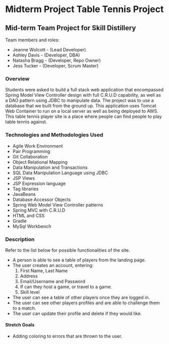 # Midterm Project Table Tennis Project

## Mid-term Team Project for Skill Distillery

Team members and roles:

* Jeanne Wolcott - (Lead Developer)
* Ashley Davis - (Developer, DBA)
* Natasha Bragg - (Developer, Repo Owner)
* Jess Tucker - (Developer, Scrum Master)

### Overview

Students were asked to build a full stack web application that encompassed Spring Model View Controller design with full C.R.U.D capability, as well as a DAO pattern using JDBC to manipulate data. The project was to use a database that we built from the ground up. This application uses Tomcat Web Container to run on a local server as well as being deployed to AWS.
This table tennis player site is a place where people can find people to play table tennis against.


### Technologies and Methodologies Used

* Agile Work Environment
* Pair Programming
* Git Collaboration
* Object Relational Mapping
* Data Manipulation and Transactions
* SQL Data Manipulation Language using JDBC
* JSP Views
* JSP Expression language
* Tag libraries
* JavaBeans
* Database Accessor Objects
* Spring Web Model View Controller patterns
* Spring MVC with C.R.U.D
* HTML and CSS
* Gradle
* MySql Workbench


### Description
Refer to the list below for possible functionalities of the site.

 * A person is able to see a table of players from the landing page.
 * The user creates an account, entering:
    1. First Name, Last Name
    2. Address
    3. Email/Username and Password
    4. If can they host a game, or travel to a game.
    5. Skill level
 * The user can see a table of other players once they are logged in.
 * The user can see other players profiles and are able to challenge them to a match.
 * The user can update their profile and delete if they would like.

#### Stretch Goals
* Adding coloring to errors that are thrown to the user.
